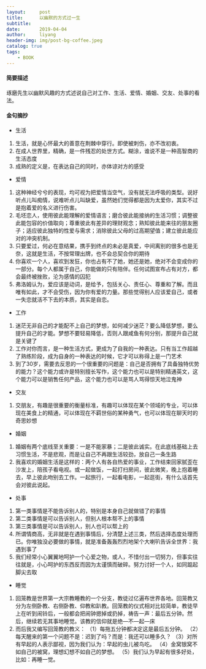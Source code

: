 ```yaml
---
layout:     post
title:      以幽默的方式过一生
subtitle:   
date:       2019-04-04
author:     liyang
header-img: img/post-bg-coffee.jpeg
catalog: true
tags:
    - BOOK
---
```



#### 简要描述
琢磨先生以幽默风趣的方式述说自己对工作、生活、爱情、婚姻、交友、处事的看法。

#### 金句摘抄
* 生活

1. 生活，就是心怀最大的善意在荆棘中穿行。即使被刺伤，亦不改初衷。
2. 在成人世界里，精确，是一件残忍的处世方式。糊涂，谁说不是一种高智商的生活态度
3. 成熟的定义是，在表达自己的同时，亦体谅对方的感受

* 爱情

1. 这种神经兮兮的表现，均可视为把爱情当空气，没有就无法呼吸的类型。说好听点儿叫痴情，说难听点儿叫缺爱，虽然她们觉得都是因为太爱你，其实不过是抱着爱的名义进行伤害。
2. 毛坯恋人，使用彼此能理解的爱情语言；磨合彼此能接纳的生活习惯；调整彼此能包容的价值取向；尊重彼此有差异的理财观念；熟知彼此能来往的朋友圈子；适应彼此独特的性爱与需求；消除彼此父母的过高期望值；建立彼此能应对的冲突机制。
3. 只要爱过，何必在意结果，携手到终点的未必是真爱，中间离别的很多也是无奈，这就是生活，不按常理出牌，也不会总契合你的期待
4. 你喜欢一个人，喜欢到发狂，你也占有不了她，她还是她，绝对不会变成你的一部分。每个人都属于自己，你能做的只有陪伴。任何试图宣布占有对方，都会最终被挫败，沦为感情的囚犯
5. 弗洛姆认为，爱应该是动词，是给予，包括关心、责任心、尊重和了解。而且唯有如此，才不会受伤，因为你有爱的力量。那些觉得别人应该爱自己，或者一失恋就活不下去的本质，其实是自恋。

* 工作

1. 迷茫无非自己的才能配不上自己的梦想，如何减少迷茫？要么降低梦想，要么提升自己的才能。梦想不要轻易降低，否则人跟咸鱼有何分别，那提升自己就是关键了
2. 工作对你而言，是一种生活方式，更成为了自我的一种表达。只有当工作超越了熟练阶段，成为自身的一种表达的时候，它才可以称得上是一门艺术
3. 到了30岁，需要去反思的一个很重要的问题是：自己是否拥有了具备独特优势的能力？这个能力或许是特别擅长写作，这个能力也可以是特别精通英文，这个能力可以是销售任何产品，这个能力也可以是骂人骂得惊天地泣鬼神

* 交友

1. 交朋友，有趣是很重要的衡量标准，有趣可以体现在某个领域的专业，可以体现在美食上的精通，可以体现在不羁世俗的某种勇气，也可以体现在聊天时的奇思妙想

* 婚姻

1. 婚姻有两个底线至关重要：一是不能家暴；二是彼此诚实。在此底线基础上去习惯生活，不是悲观，而是让自己不再跟生活较劲，放自己一条生路
2. 我喜欢的婚姻生活是这样的：两个人有各自热爱的事业，工作结束回家腻歪在沙发上，陪孩子看电视。或一起做饭，一起打扫房间，彼此微笑，晚上抱着睡去，早上彼此吻别去工作。一起旅行，一起看电影，一起逛街，有什么话首先会对彼此说起。

* 处事

1. 第一类事情是不能告诉别人的，特别是本身自己就做错了的事情
2. 第二类事情是可以告诉别人，但别人根本帮不上的事情
3. 第三类事情是可以告诉别人，别人也可以帮上的
4. 所谓情商高，无非就是在遇到事情后，分清楚上述三类，然后选择态度处理而已。你唯独没必要做的事情，就是准备轰轰烈烈地架个大喇叭告诉全世界：我遇到事了
5. 我们经常小心翼翼地呵护一个心爱之物，或人，不惜付出一切努力，但事实往往就是，小心呵护的东西反而因为太谨慎而破碎。努力讨好一个人，如同踮起脚尖去取

* 睡觉

1. 回笼教是世界第一大宗教睡教的一个分支，教徒过亿遍布世界各地。回笼教又分为左侧卧教、右侧卧教、仰教和趴教。回笼教的仪式相对比较简单，教徒早上在听到闹铃后，一般都会把闹钟摁掉或扔掉，祷告一声：最后五分钟。然后，继续若无其事地睡觉。该教的信仰就是绝—不—起—床
2. 而后我又编写回笼教的教义：
（1）每拖五分钟都决定这是最后五分钟。
（2）每天醒来的第一个问题不是：迟到了吗？而是：我还可以睡多久？
（3）对所有早起的人表示鄙视，因为我们认为：早起的虫儿被鸟吃。
（4）金窝银窝不如自己的被窝，理想幻想不如自己的梦想。
（5）我们认为早起有很多好处，比如：再睡一觉。






